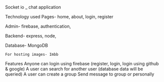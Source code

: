 Socket io \_ chat application

Technology used
Pages- home, about, login, register

Admin- firebase, authentication,

Backend- express, node,

Database- MongoDB

    For hosting images- Imbb

Features
Anyone can login using firebase (register, login, login using github & google)
A user can search for another user (database data will be queried)
A user can create a group
Send message to group or personally
